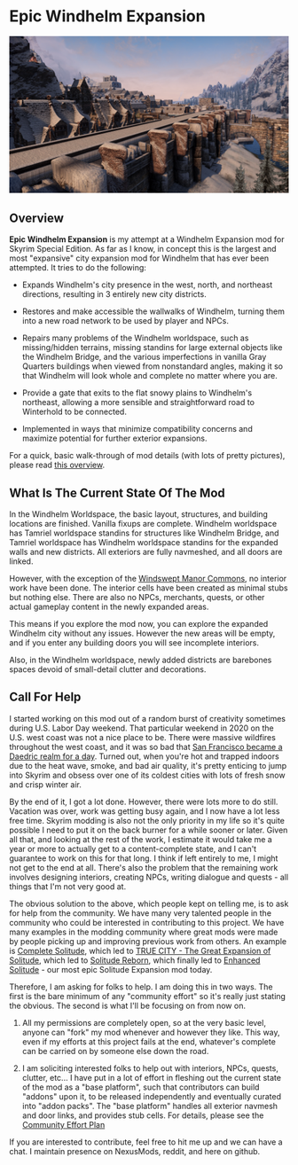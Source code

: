 # Epic Windhelm Expansion

![](/windhelm/pics/southwall.png?raw=true "An Epic Windhelm Expansion Mod")

## Overview

**Epic Windhelm Expansion** is my attempt at a Windhelm Expansion mod for Skyrim Special Edition. As far as I know, in concept this is the largest and most "expansive" city expansion mod for Windhelm that has ever been attempted. It tries to do the following:

* Expands Windhelm's city presence in the west, north, and northeast directions, resulting in 3 entirely new city districts.

* Restores and make accessible the wallwalks of Windhelm, turning them into a new road network to be used by player and NPCs.

* Repairs many problems of the Windhelm worldspace, such as missing/hidden terrains, missing standins for large external objects like the Windhelm Bridge, and the various imperfections in vanilla Gray Quarters buildings when viewed from nonstandard angles, making it so that Windhelm will look whole and complete no matter where you are.

* Provide a gate that exits to the flat snowy plains to Windhelm's northeast, allowing a more sensible and straightforward road to Winterhold to be connected.

* Implemented in ways that minimize compatibility concerns and maximize potential for further exterior expansions.

For a quick, basic walk-through of mod details (with lots of pretty pictures), please read [this overview](/windhelm/tldr.md).

## What Is The Current State Of The Mod

In the Windhelm Worldspace, the basic layout, structures, and building locations are finished. Vanilla fixups are complete. Windhelm worldspace has Tamriel worldspace standins for structures like Windhelm Bridge, and Tamriel worldspace has Windhelm worldspace standins for the expanded walls and new districts. All exteriors are fully navmeshed, and all doors are linked.

However, with the exception of the [Windswept Manor Commons](/windhelm/windswept/commons.md), no interior work have been done. The interior cells have been created as minimal stubs but nothing else. There are also no NPCs, merchants, quests, or other actual gameplay content in the newly expanded areas.

This means if you explore the mod now, you can explore the expanded Windhelm city without any issues. However the new areas will be empty, and if you enter any building doors you will see incomplete interiors.

Also, in the Windhelm worldspace, newly added districts are barebones spaces devoid of small-detail clutter and decorations.

## Call For Help

I started working on this mod out of a random burst of creativity sometimes during U.S. Labor Day weekend. That particular weekend in 2020 on the U.S. west coast was not a nice place to be. There were massive wildfires throughout the west coast, and it was so bad that [San Francisco became a Daedric realm for a day](https://www.youtube.com/watch?v=xBolnN8aiX8). Turned out, when you're hot and trapped indoors due to the heat wave, smoke, and bad air quality, it's pretty enticing to jump into Skyrim and obsess over one of its coldest cities with lots of fresh snow and crisp winter air.

By the end of it, I got a lot done. However, there were lots more to do still. Vacation was over, work was getting busy again, and I now have a lot less free time. Skyrim modding is also not the only priority in my life so it's quite possible I need to put it on the back burner for a while sooner or later. Given all that, and looking at the rest of the work, I estimate it would take me a year or more to actually get to a content-complete state, and I can't guarantee to work on this for that long. I think if left entirely to me, I might not get to the end at all. There's also the problem that the remaining work involves designing interiors, creating NPCs, writing dialogue and quests - all things that I'm not very good at.

The obvious solution to the above, which people kept on telling me, is to ask for help from the community. We have many very talented people in the community who could be interested in contributing to this project. We have many examples in the modding community where great mods were made by people picking up and improving previous work from others. An example is [Complete Solitude](https://www.nexusmods.com/skyrim/mods/36061/), which led to [TRUE CITY - The Great Expansion of Solitude](https://www.nexusmods.com/skyrim/mods/60430/), which led to [Solitude Reborn](https://www.nexusmods.com/skyrim/mods/63685), which finally led to [Enhanced Solitude](https://www.nexusmods.com/skyrimspecialedition/mods/27816) - our most epic Solitude Expansion mod today.

Therefore, I am asking for folks to help. I am doing this in two ways. The first is the bare minimum of any "community effort" so it's really just stating the obvious. The second is what I'll be focusing on from now on.

1. All my permissions are completely open, so at the very basic level, anyone can "fork" my mod whenever and however they like. This way, even if my efforts at this project fails at the end, whatever's complete can be carried on by someone else down the road.

2. I am soliciting interested folks to help out with interiors, NPCs, quests, clutter, etc... I have put in a lot of effort in fleshing out the current state of the mod as a "base platform", such that contributors can build "addons" upon it, to be released independently and eventually curated into "addon packs". The "base platform" handles all exterior navmesh and door links, and provides stub cells. For details, please see the [Community Effort Plan](/windhelm/plan.md)

If you are interested to contribute, feel free to hit me up and we can have a chat. I maintain presence on NexusMods, reddit, and here on github.
